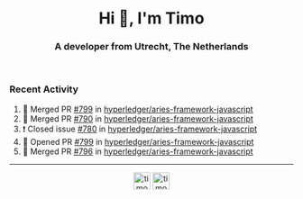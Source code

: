 <h1 align="center">Hi 👋, I'm Timo</h1>
<h3 align="center">A developer from Utrecht, The Netherlands</h3>
<br/>
<!-- https://github.com/rahuldkjain/github-profile-readme-generator --!>

<!--  <p align="left"><img src="https://github-readme-stats.vercel.app/api?username=timoglastra&show_icons=true&count_private=true&" alt="timoglastra" /></p> --!>

<!--
Github language stats
<p align="left"><img src="https://github-readme-stats.vercel.app/api/top-langs/?username=timoglastra&layout=compact" alt="timoglastra" /><p>
-->

<!-- Codestats language stats -->
<!-- <p align="left"><img src="https://codestats-readme.vercel.app/api/top-langs/?username=timoglastra&layout=compact&language_count=12" alt="timoglastra" /><p>    --!>
  
<h3>Recent Activity</h3>

<!--START_SECTION:activity-->
1. 🎉 Merged PR [#799](https://github.com/hyperledger/aries-framework-javascript/pull/799) in [hyperledger/aries-framework-javascript](https://github.com/hyperledger/aries-framework-javascript)
2. 🎉 Merged PR [#790](https://github.com/hyperledger/aries-framework-javascript/pull/790) in [hyperledger/aries-framework-javascript](https://github.com/hyperledger/aries-framework-javascript)
3. ❗️ Closed issue [#780](https://github.com/hyperledger/aries-framework-javascript/issues/780) in [hyperledger/aries-framework-javascript](https://github.com/hyperledger/aries-framework-javascript)
4. 💪 Opened PR [#799](https://github.com/hyperledger/aries-framework-javascript/pull/799) in [hyperledger/aries-framework-javascript](https://github.com/hyperledger/aries-framework-javascript)
5. 🎉 Merged PR [#796](https://github.com/hyperledger/aries-framework-javascript/pull/796) in [hyperledger/aries-framework-javascript](https://github.com/hyperledger/aries-framework-javascript)
<!--END_SECTION:activity-->

---

<p align="center">
<a href="https://twitter.com/timoglastra" target="blank"><img align="center" src="https://cdn.jsdelivr.net/npm/simple-icons@3.0.1/icons/twitter.svg" alt="timoglastra" height="30" width="30" /></a>
<a href="https://linkedin.com/in/timoglastra" target="blank"><img align="center" src="https://cdn.jsdelivr.net/npm/simple-icons@3.0.1/icons/linkedin.svg" alt="timoglastra" height="30" width="30" /></a>
</p>



